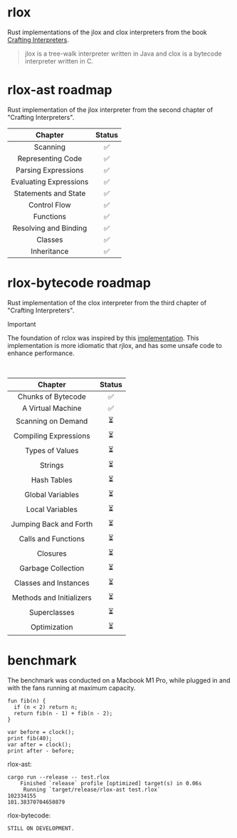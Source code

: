 # rlox

Rust implementations of the jlox and clox interpreters from the book [Crafting Interpreters](https://craftinginterpreters.com/).

> jlox is a tree-walk interpreter written in Java and clox is a bytecode interpreter written in C.

# rlox-ast roadmap
Rust implementation of the jlox interpreter from the second chapter of "Crafting Interpreters".
<br>

|        Chapter         | Status |
|:----------------------:|:------:|
|        Scanning        |   ✅    |
|   Representing Code    |   ✅    |
|  Parsing Expressions   |   ✅    |
| Evaluating Expressions |   ✅    |
|  Statements and State  |   ✅    |
|      Control Flow      |   ✅    |
|       Functions        |   ✅    |
| Resolving and Binding  |   ✅    |
|        Classes         |   ✅    |
|      Inheritance       |   ✅    |

# rlox-bytecode roadmap
Rust implementation of the clox interpreter from the third chapter of "Crafting Interpreters".
<br>

> [!IMPORTANT]
> The foundation of rclox was inspired by this [implementation](https://github.com/jeschkies/lox-rs/blob/master/bytecode/).
> This implementation is more idiomatic that rjlox, and has some unsafe code to enhance performance.

<br>

|         Chapter          | Status |
|:------------------------:|:------:|
|    Chunks of Bytecode    |   ✅    |
|    A Virtual Machine     |   ✅    |
|    Scanning on Demand    |   ⏳    |
|  Compiling Expressions   |   ⏳    |
|     Types of Values      |   ⏳    |
|         Strings          |   ⏳    |
|       Hash Tables        |   ⏳    |
|     Global Variables     |   ⏳    |
|     Local Variables      |   ⏳    |
|  Jumping Back and Forth  |   ⏳    |
|   Calls and Functions    |   ⏳    |
|         Closures         |   ⏳    |
|    Garbage Collection    |   ⏳    |
|  Classes and Instances   |   ⏳    |
| Methods and Initializers |   ⏳    |
|       Superclasses       |   ⏳    |
|       Optimization       |   ⏳    |

# benchmark

The benchmark was conducted on a Macbook M1 Pro, while plugged in and with the fans running at maximum capacity.

```lox
fun fib(n) {
  if (n < 2) return n;
  return fib(n - 1) + fib(n - 2);
}

var before = clock();
print fib(40);
var after = clock();
print after - before;
```

rlox-ast: 
```shell
cargo run --release -- test.rlox
    Finished `release` profile [optimized] target(s) in 0.06s
     Running `target/release/rlox-ast test.rlox`
102334155
101.38370704650879
```
rlox-bytecode:
```shell
STILL ON DEVELOPMENT.
```
